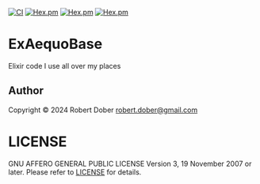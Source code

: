
[![CI](https://github.com/RobertDober/ex_aequo_base/actions/workflows/elixir.yml/badge.svg)](https://github.com/RobertDober/ex_aequo_base/actions)
[![Hex.pm](https://img.shields.io/hexpm/v/ex_aequo_base.svg)](https://hex.pm/packages/ex_aequo_base)
[![Hex.pm](https://img.shields.io/hexpm/dw/ex_aequo_base.svg)](https://hex.pm/packages/ex_aequo_base)
[![Hex.pm](https://img.shields.io/hexpm/dt/ex_aequo_base.svg)](https://hex.pm/packages/ex_aequo_base)

# ExAequoBase

Elixir code I use all over my places


## Author

Copyright © 2024 Robert Dober robert.dober@gmail.com

# LICENSE

GNU AFFERO GENERAL PUBLIC LICENSE Version 3, 19 November 2007 or later. Please refer to [LICENSE](LICENSE) for details.
<!--SPDX-License-Identifier: AGPL-3.0-or-later-->
